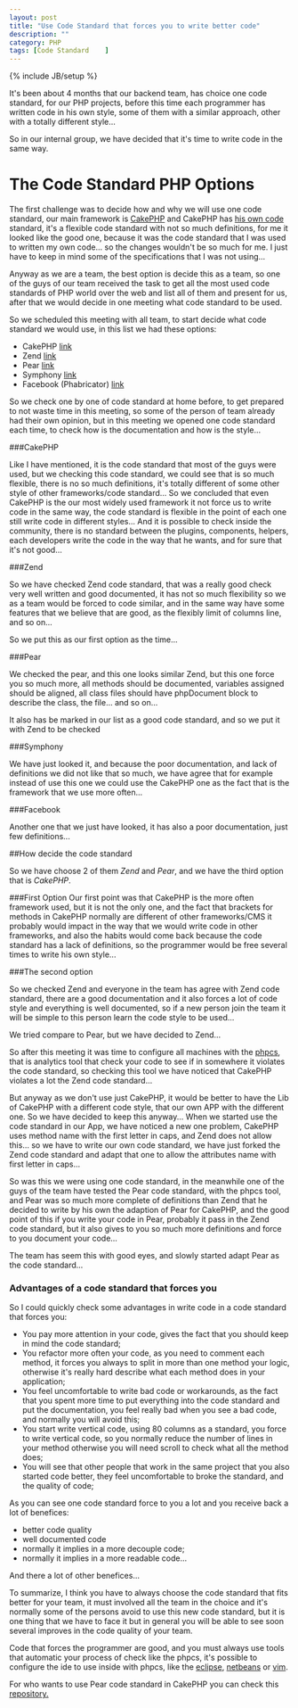 ```yaml
---
layout: post
title: "Use Code Standard that forces you to write better code"
description: ""
category: PHP 
tags: [Code Standard    ]
---
```

{% include JB/setup %}

It's been about 4 months that our backend team, has choice one code standard, for our PHP projects, before this time each programmer has written code in his own style, some of them with a similar approach, other with a totally different style...

So in our internal group, we have decided that it's time to write code in the same way.

# The Code Standard PHP Options

The first challenge was to decide how and why we will use one code standard, our main framework is <a href="http://cakephp.org">CakePHP</a> and CakePHP has <a href="http://book.cakephp.org/2.0/en/contributing/cakephp-coding-conventions.html">his own code</a> standard, it's a flexible code standard with not so much definitions, for me it looked like the good one, because it was the code standard that I was used to written my own code... so the changes wouldn't be so much for me. I just have to keep in mind some of the specifications that I was not using...

Anyway as we are a team, the best option is decide this as a team, so one of the guys of our team received the task to get all the most used code standards of PHP world over the web and list all of them and present for us, after that we would decide in one meeting what code standard to be used.

So we scheduled this meeting with all team, to start decide what code standard we would use, in this list we had these options:

* CakePHP <a href="http://book.cakephp.org/2.0/en/contributing/cakephp-coding-conventions.html">link</a>
* Zend <a href="http://framework.zend.com/manual/en/coding-standard.coding-style.html">link</a>
* Pear <a href="http://pear.php.net/manual/en/coding-standards.php">link</a>
* Symphony <a href="http://trac.symfony-project.org/wiki/HowToContributeToSymfony#CodingStandards">link</a>
* Facebook (Phabricator) <a href="http://www.phabricator.com/docs/phabricator/article/PHP_Coding_Standards.html">link</a>

So we check one by one of code standard at home before, to get prepared to not waste time in this meeting, so some of the person of team already had their own opinion, but in this meeting we opened one code standard each time, to check how is the documentation and how is the style...

###CakePHP

Like I have mentioned, it is the code standard that most of the guys were used, but we checking this code standard, we could see that is so much flexible, there is no so much definitions, it's totally different of some other style of other frameworks/code standard... So we concluded that even CakePHP is the our most widely used framework it not force us to write code in the same way, the code standard is flexible in the point of each one still write code in different styles... And it is possible to check inside the community, there is no standard between the plugins, components, helpers, each developers write the code in the way that he wants, and for sure that it's not good...

###Zend

So we have checked Zend code standard, that was a really good check very well written and good documented, it has not so much flexibility so we as a team would be forced to code similar, and in the same way have some features that we believe that are good, as the flexibly limit of columns line, and so on...

So we put this as our first option as the time...

###Pear

We checked the pear, and this one looks similar Zend, but this one force you so much more, all methods should be documented, variables assigned should be aligned, all class files should have phpDocument block to describe the class, the file... and so on...

It also has be marked in our list as a good code standard, and so we put it with Zend to be checked

###Symphony

We have just looked it, and because the poor documentation, and lack of definitions we did not like that so much, we have agree that for example instead of use this one we could use the CakePHP one as the fact that is the framework that we use more often...

###Facebook

Another one that we just have looked, it has also a poor documentation, just few definitions...


##How decide the code standard

So we have choose 2 of them *Zend* and *Pear*, and we have the third option that is *CakePHP*.

###First Option
Our first point was that CakePHP is the more often framework used, but it is not the only one, and the fact that brackets for methods in CakePHP normally are different of other frameworks/CMS it probably would impact in the way that we would write code in other frameworks, and also the habits would come back because the code standard has a lack of definitions, so the programmer would be free several times to write his own style...

###The second option

So we checked Zend and everyone in the team has agree with Zend code standard, there are a good documentation and it also forces a lot of code style and everything is well documented, so if a new person join the team it will be simple to this person learn the code style to be used...

We tried compare to Pear, but we have decided to Zend...

So after this meeting it was time to configure all machines with the <a href="http://pear.php.net/package/PHP_CodeSniffer/redirected">phpcs</a>, that is analytics tool that check your code to see if in somewhere it violates the code standard, so checking this tool we have noticed that CakePHP violates a lot the Zend code standard...

But anyway as we don't use just CakePHP, it would be better to have the Lib of CakePHP with a different code style, that our own APP with the different one. So we have decided to keep this anyway... When we started use the code standard in our App, we have noticed a new one problem, CakePHP uses method name with the first letter in caps, and Zend does not allow this... so we have to write our own code standard, we have just forked the Zend code standard and adapt that one to allow the attributes name with first letter in caps...

So was this we were using one code standard, in the meanwhile one of the guys of the team have tested the Pear code standard, with the phpcs tool, and Pear was so much more complete of definitions than Zend that he decided to write by his own the adaption of Pear for CakePHP, and the good point of this if you write your code in Pear, probably it pass in the Zend code standard, but it also gives to you so much more definitions and force to you document your code...

The team has seem this with good eyes, and slowly started adapt Pear as the code standard...

### Advantages of a code standard that forces you

So I could quickly check some advantages in write code in a code standard that forces you:

* You pay more attention in your code, gives the fact that you should keep in mind the code standard;
* You refactor more often your code, as you need to comment each method, it forces you always to split in more than one method your logic, otherwise it's really hard describe what each method does in your application;
* You feel uncomfortable to write bad code or workarounds, as the fact that you spent more time to put everything into the code standard and put the documentation, you feel really bad when you see a bad code, and normally you will avoid this;
* You start write vertical code, using 80 columns as a standard, you force to write vertical code, so you normally reduce the number of lines in your method otherwise you will need scroll to check what all the method does;
* You will see that other people that work in the same project that you also started code better, they feel uncomfortable to broke the standard, and the quality of code;


As you can see one code standard force to you a lot and you receive back a lot of benefices:

* better code quality
* well documented code
* normally it implies in a more decouple code;
* normally it implies in a more readable code...

And there a lot of other benefices...

To summarize, I think you have to always choose the code standard that fits better for your team, it must involved all the team in the choice and it's normally some of the persons avoid to use this new code standard, but it is one thing that we have to face it but in general you will be able to see soon several improves in the code quality of your team.

Code that forces the programmer are good, and you must always use tools that automatic your process of check like the phpcs, it's possible to configure the ide to use inside with phpcs, like the <a href="http://www.websitefactors.co.uk/php/2011/10/installing-php-codesniffer-properly-in-eclipse/">eclipse</a>, <a href="http://www.amaxus.com/cms-blog/coding-standards-netbeans-php-codesniffer">netbeans</a> or <a href="https://github.com/moacirosa/vim">vim</a>.

For who wants to use Pear code standard in CakePHP you can check this <a href="https://github.com/moacirosa/phpcs-pear-cakephp">repository.</a>

